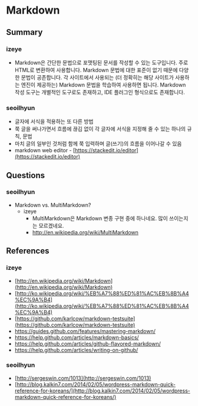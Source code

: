 Markdown
========

Summary
-------
### izeye
* Markdown은 간단한 문법으로 포맷팅된 문서를 작성할 수 있는 도구입니다. 주로 HTML로 변환하여 사용합니다. Markdown 문법에 대한 표준이 없기 때문에 다양한 문법이 공존합니다. 각 사이트에서 사용되는 (더 정확히는 해당 사이트가 사용하는 엔진이 제공하는) Markdown 문법을 학습하여 사용하면 됩니다. Markdown 작성 도구는 개별적인 도구로도 존재하고, IDE 플러그인 형식으로도 존재합니다.

### seoilhyun
* 글자에 서식을 적용하는 또 다른 방법
* 쭉 글을 써나가면서 흐름에 끊김 없이 각 글자에 서식을 지정해 줄 수 있는 하나의 규칙, 문법
* 마치 글의 일부인 것처럼 함께 쭉 입력하며 글(쓰기)의 흐름을 이어나갈 수 있음
* markdown web editor - [https://stackedit.io/editor](https://stackedit.io/editor)

Questions
---------
### seoilhyun
* Markdown vs. MultiMarkdown?
  * izeye
    * MultiMarkdown은 Markdown 변종 구현 중에 하나네요. 많이 쓰이는지는 모르겠네요.
    * http://en.wikipedia.org/wiki/MultiMarkdown

References
----------
### izeye
* [http://en.wikipedia.org/wiki/Markdown](http://en.wikipedia.org/wiki/Markdown)
* [http://ko.wikipedia.org/wiki/%EB%A7%88%ED%81%AC%EB%8B%A4%EC%9A%B4](http://ko.wikipedia.org/wiki/%EB%A7%88%ED%81%AC%EB%8B%A4%EC%9A%B4)
* [https://github.com/karlcow/markdown-testsuite](https://github.com/karlcow/markdown-testsuite)
* https://guides.github.com/features/mastering-markdown/
* https://help.github.com/articles/markdown-basics/
* https://help.github.com/articles/github-flavored-markdown/
* https://help.github.com/articles/writing-on-github/

### seoilhyun
* [http://sergeswin.com/1013](http://sergeswin.com/1013)
* [http://blog.kalkin7.com/2014/02/05/wordpress-markdown-quick-reference-for-koreans/](http://blog.kalkin7.com/2014/02/05/wordpress-markdown-quick-reference-for-koreans/)
